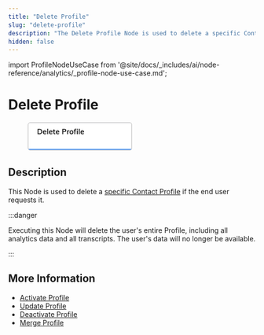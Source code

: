 ```yaml
---
title: "Delete Profile" 
slug: "delete-profile"
description: "The Delete Profile Node is used to delete a specific Contact Profile if the end user requests it."
hidden: false 
---
```


import ProfileNodeUseCase from '@site/docs/_includes/ai/node-reference/analytics/_profile-node-use-case.md';

# Delete Profile

<figure>
  <img class="image-center" src="../../../../../static/img/_assets/ai/build/node-reference/analytics/delete-profile.png" width="50%" />
</figure>

## Description

This Node is used to delete a [specific Contact Profile](../../../analyze/contact-profiles.md#view-a-contact-profile) if the end user requests it.

:::danger

  Executing this Node will delete the user's entire Profile, including all analytics data and all transcripts. The user's data will no longer be available.

:::

<ProfileNodeUseCase />

## More Information

- [Activate Profile](activate-profile.md)
- [Update Profile](update-profile.md)
- [Deactivate Profile](deactivate-profile.md)
- [Merge Profile](merge-profile.md)